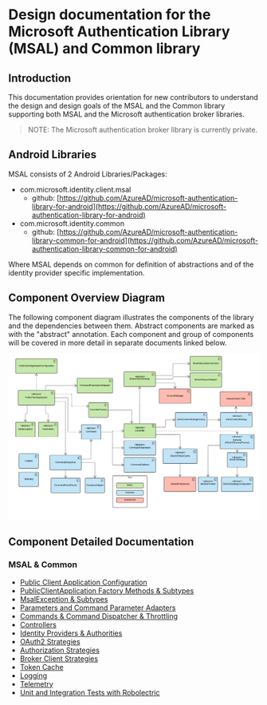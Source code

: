 # Design documentation for the Microsoft Authentication Library (MSAL) and Common library

## Introduction

This documentation provides orientation for new contributors to understand the design and design goals of the MSAL and the Common library supporting both MSAL and the Microsoft authentication broker libraries.  

> NOTE: The Microsoft authentication broker library is currently private.

## Android Libraries

MSAL consists of 2 Android Libraries/Packages:

- com.microsoft.identity.client.msal
  - github: [https://github.com/AzureAD/microsoft-authentication-library-for-android](https://github.com/AzureAD/microsoft-authentication-library-for-android)
- com.microsoft.identity.common
  - github: [https://github.com/AzureAD/microsoft-authentication-library-common-for-android](https://github.com/AzureAD/microsoft-authentication-library-common-for-android)

Where MSAL depends on common for definition of abstractions and of the identity provider specific implementation.

## Component Overview Diagram

The following component diagram illustrates the components of the library and the dependencies between them.  Abstract components are marked as with the "abstract" annotation.  Each component and group of components will be covered in more detail in separate documents linked below.

![MSAL Component Diagram](./images/MSAL_Components.png)

## Component Detailed Documentation

### MSAL & Common

- [Public Client Application Configuration](configuration.md)
- [PublicClientApplication Factory Methods & Subtypes](publicclientapplication.md)
- [MsalException & Subtypes](msalexception.md)
- [Parameters and Command Parameter Adapters](parameters.md)
- [Commands & Command Dispatcher & Throttling](commands.md)
- [Controllers](controllers.md)
- [Identity Providers & Authorities](authorities.md)
- [OAuth2 Strategies](oauth2strategies.md)
- [Authorization Strategies](authorizationstrategies.md)
- [Broker Client Strategies](brokerstrategies.md)
- [Token Cache](tokencache.md)
- [Logging](logging.md)
- [Telemetry](telemetry.md)
- [Unit and Integration Tests with Robolectric](testing.md)
